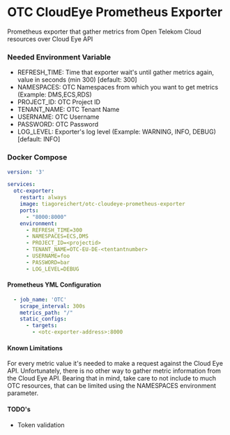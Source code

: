# OTC CloudEye Prometheus Exporter
Prometheus exporter that gather metrics from Open Telekom Cloud resources over Cloud Eye API


### Needed Environment Variable
- REFRESH_TIME: Time that exporter wait's until gather metrics again, value in seconds (min 300) [default: 300]
- NAMESPACES: OTC Namespaces from which you want to get metrics (Example: DMS,ECS,RDS)
- PROJECT_ID: OTC Project ID
- TENANT_NAME: OTC Tenant Name
- USERNAME: OTC Username
- PASSWORD: OTC Password
- LOG_LEVEL: Exporter's log level (Example: WARNING, INFO, DEBUG) [default: INFO]

### Docker Compose
``` yaml
version: '3'

services:
  otc-exporter:
    restart: always
    image: tiagoreichert/otc-cloudeye-prometheus-exporter
    ports:
      - "8000:8000"
    environment:
      - REFRESH_TIME=300
      - NAMESPACES=ECS,DMS
      - PROJECT_ID=<projectid>
      - TENANT_NAME=OTC-EU-DE-<tentantnumber>
      - USERNAME=foo
      - PASSWORD=bar
      - LOG_LEVEL=DEBUG
```

#### Prometheus YML Configuration
```yaml
  - job_name: 'OTC'
    scrape_interval: 300s
    metrics_path: "/"
    static_configs:
      - targets:
        - <otc-exporter-address>:8000
```

#### Known Limitations
For every metric value it's needed to make a request against the Cloud Eye API.
Unfortunately, there is no other way to gather metric information from the Cloud Eye API.
Bearing that in mind, take care to not include to much OTC resources, that can be
limited using the NAMESPACES environment parameter.

#### TODO's
- Token validation
